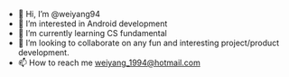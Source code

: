 - 👋 Hi, I’m @weiyang94
- 👀 I’m interested in Android development
- 🌱 I’m currently learning CS fundamental
- 💞️ I’m looking to collaborate on any fun and interesting project/product development.
- 📫 How to reach me weiyang_1994@hotmail.com

<!---
weiyang94/weiyang94 is a ✨ special ✨ repository because its `README.md` (this file) appears on your GitHub profile.
You can click the Preview link to take a look at your changes.
--->
